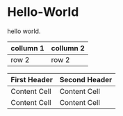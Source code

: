 # Hello-World
hello world.  

| collumn 1 | collumn 2 |
| --------- | --------- |
| row 2     | row 2     |

| First Header  | Second Header |
| ------------- | ------------- |
| Content Cell  | Content Cell  |
| Content Cell  | Content Cell  |
